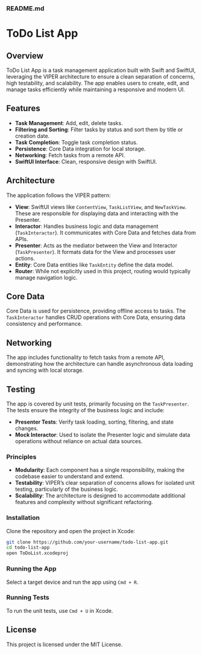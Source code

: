 ### README.md

# ToDo List App

## Overview
ToDo List App is a task management application built with Swift and SwiftUI, leveraging the VIPER architecture to ensure a clean separation of concerns, high testability, and scalability. The app enables users to create, edit, and manage tasks efficiently while maintaining a responsive and modern UI.

## Features
- **Task Management**: Add, edit, delete tasks.
- **Filtering and Sorting**: Filter tasks by status and sort them by title or creation date.
- **Task Completion**: Toggle task completion status.
- **Persistence**: Core Data integration for local storage.
- **Networking**: Fetch tasks from a remote API.
- **SwiftUI Interface**: Clean, responsive design with SwiftUI.

## Architecture
The application follows the VIPER pattern:

- **View**: SwiftUI views like `ContentView`, `TaskListView`, and `NewTaskView`. These are responsible for displaying data and interacting with the Presenter.
- **Interactor**: Handles business logic and data management (`TaskInteractor`). It communicates with Core Data and fetches data from APIs.
- **Presenter**: Acts as the mediator between the View and Interactor (`TaskPresenter`). It formats data for the View and processes user actions.
- **Entity**: Core Data entities like `TaskEntity` define the data model.
- **Router**: While not explicitly used in this project, routing would typically manage navigation logic.

## Core Data
Core Data is used for persistence, providing offline access to tasks. The `TaskInteractor` handles CRUD operations with Core Data, ensuring data consistency and performance.

## Networking
The app includes functionality to fetch tasks from a remote API, demonstrating how the architecture can handle asynchronous data loading and syncing with local storage.

## Testing
The app is covered by unit tests, primarily focusing on the `TaskPresenter`. The tests ensure the integrity of the business logic and include:

- **Presenter Tests**: Verify task loading, sorting, filtering, and state changes.
- **Mock Interactor**: Used to isolate the Presenter logic and simulate data operations without reliance on actual data sources.

### Principles
- **Modularity**: Each component has a single responsibility, making the codebase easier to understand and extend.
- **Testability**: VIPER’s clear separation of concerns allows for isolated unit testing, particularly of the business logic.
- **Scalability**: The architecture is designed to accommodate additional features and complexity without significant refactoring.

### Installation
Clone the repository and open the project in Xcode:

```bash
git clone https://github.com/your-username/todo-list-app.git
cd todo-list-app
open ToDoList.xcodeproj
```

### Running the App
Select a target device and run the app using `Cmd + R`.

### Running Tests
To run the unit tests, use `Cmd + U` in Xcode.


## License
This project is licensed under the MIT License.
